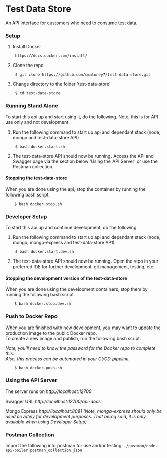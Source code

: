 # Test Data Store
An API interface for customers who need to consume test data.

### Setup
1. Install Docker

        https://docs.docker.com/install/
        
2. Clone the repo

        $ git clone https://github.com/cmaloney7/test-data-store.git

3. Change directory to the folder 'test-data-store'

        $ cd test-data-store
        
### Running Stand Alone
To start this api up and start using it, do the following. Note, this is for API use only and not development.

1. Run the following command to start up api and dependant stack (node, mongo and test-data-store API)

        $ bash docker.start.sh
        
2. The test-data-store API should now be running.  Access the API and Swagger page via the section below 'Using the API 
Server' or use the Postman collection.

#### Stopping the test-data-store
When you are done using the api, stop the container by running the following bash script.

        $ bash docker.stop.sh

### Developer Setup
To start this api up and continue development, do the following.
        
1. Run the following command to start up api and dependant stack (node, mongo, mongo-express and test-data-store API)

        $ bash docker.start.dev.sh
        
2. The test-data-store API should now be running.  Open the repo in your preferred IDE for further development, git management, testing, etc.

#### Stopping the development version of the test-data-store
When you are done using the development containers, stop them by running the following bash script.

        $ bash docker.stop.dev.sh

### Push to Docker Repo
When you are finished with new development, you may want to update the production image to the public Docker repo.  
To create a new image and publish, run the following bash script.  

_Note, you'll need to know the password for the Docker repo to complete this.  
Also, this process can be automated in your CI/CD pipeline._

        $ bash docker.push.sh
     
### Using the API Server
The server runs on _http://localhost:12700_

Swagger URL _http://localhost:12700/api-docs_

Mongo Express _http://localhost:8081_ _(Note, mongo-express should only be used privately for development purposes.  That being said, it is only available when using Developer Setup)_

### Postman Collection
Import the following into postman for use and/or testing: `./postman/node-api-boiler.postman_collection.json`
